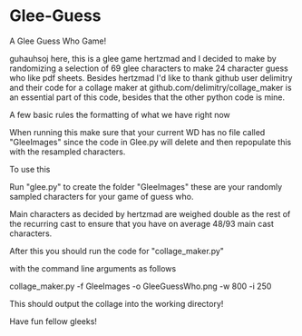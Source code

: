 # Glee-Guess
A Glee Guess Who Game!


guhauhsoj here, this is a glee game hertzmad and I decided to make by randomizing a selection of 69 glee characters to make 
24 character guess who like pdf sheets. Besides hertzmad I'd like to thank github user delimitry and their code for a collage maker at github.com/delimitry/collage_maker is 
an essential part of this code, besides that the other python code is mine. 

A few basic rules the formatting of what we have right now

When running this make sure that your current WD has no file called "GleeImages" since the code in Glee.py will delete 
and then repopulate this with the resampled characters.

To use this 

Run "glee.py" to create the folder "GleeImages" these are your randomly sampled characters for your game of guess who.

Main characters as decided by hertzmad are weighed double as the rest of the recurring cast to ensure that you have on average 48/93 main cast characters.

After this you should run the code for "collage_maker.py"


with the command line arguments as follows 



collage_maker.py -f GleeImages -o GleeGuessWho.png -w 800 -i 250


This should output the collage into the working directory!

Have fun fellow gleeks!
